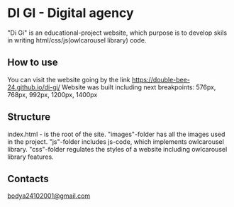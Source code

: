 # DI GI - Digital agency 
"Di Gi" is an educational-project website, which purpose is to develop skils in writing html/css/js(owlcarousel library) code. 
## How to use
You can visit the website going by the link https://double-bee-24.github.io/di-gi/ 
Website was built including next breakpoints: 576px, 768px, 992px, 1200px, 1400px
## Structure
index.html - is the root of the site. "images"-folder has all the images used in the project. "js"-folder includes js-code, which implements owlcarousel library. "css"-folder regulates the styles of a website including owlcarousel library features. 
## Contacts
bodya24102001@gmail.com
